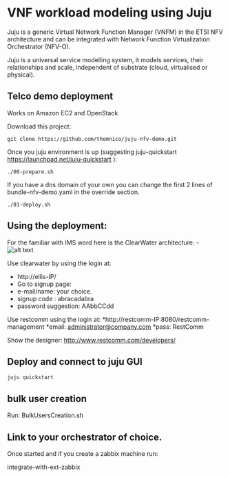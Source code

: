 # VNF workload modeling using Juju

Juju is a generic Virtual Network Function Manager (VNFM) in the ETSI NFV architecture and can be integrated with  Network Function Virtualization Orchestrator (NFV-O). 

Juju is a universal service modelling system, it models services, their relationships and scale, independent of substrate (cloud, virtualised or physical).




## Telco demo deployment

Works on Amazon EC2 and OpenStack 

Download this project:

    git clone https://github.com/thomnico/juju-nfv-demo.git

Once you juju environment is up (suggesting juju-quickstart https://launchpad.net/juju-quickstart ):

    ./00-prepare.sh

If you have a dns domain of your own you can change the first 2 lines of bundle-nfv-demo.yaml in the override section.

    ./01-deploy.sh


## Using the deployment:

For the familiar with IMS word here is the ClearWater architecture:
-![alt text](http://www.projectclearwater.org/wp-content/uploads/2013/05/project-clearwater-architecture-april-2014-2.png "Clearwater architecture")


Use clearwater by using the login at:

* http://ellis-IP/
* Go to signup page:
* e-mail/name: your choice.
* signup code : abracadabra
* password suggestion: AAbbCCdd


Use restcomm using the login at:
*http://restcomm-IP:8080/restcomm-management
*email: administrator@company.com
*pass: RestComm

Show the designer: 
http://www.restcomm.com/developers/

## Deploy and connect to juju GUI

    juju quickstart 

## bulk user creation
Run:  BulkUsersCreation.sh 

## Link to your orchestrator of choice.
 
Once started and if you create a zabbix machine run:
 
integrate-with-ext-zabbix <IP of the zabbix machine>
